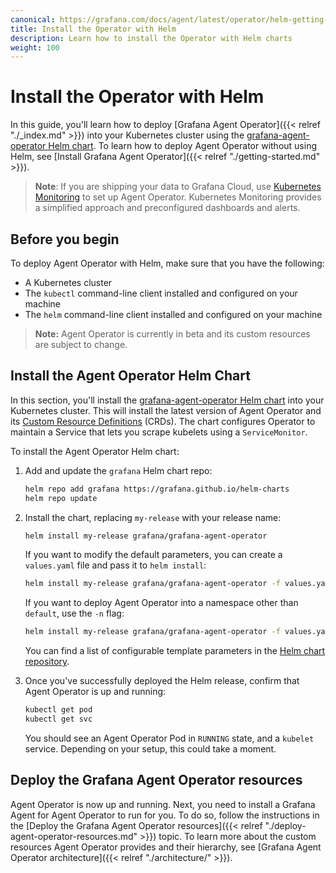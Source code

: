 ```yaml
---
canonical: https://grafana.com/docs/agent/latest/operator/helm-getting-started/
title: Install the Operator with Helm
description: Learn how to install the Operator with Helm charts
weight: 100
---
```

# Install the Operator with Helm

In this guide, you'll learn how to deploy [Grafana Agent Operator]({{< relref "./_index.md" >}}) into your Kubernetes cluster using the [grafana-agent-operator Helm chart](https://github.com/grafana/helm-charts/tree/main/charts/agent-operator). To learn how to deploy Agent Operator without using Helm, see [Install Grafana Agent Operator]({{< relref "./getting-started.md" >}}).

> **Note**: If you are shipping your data to Grafana Cloud, use [Kubernetes Monitoring](https://grafana.com/docs/grafana-cloud/kubernetes-monitoring/) to set up Agent Operator. Kubernetes Monitoring provides a simplified approach and preconfigured dashboards and alerts.

## Before you begin

To deploy Agent Operator with Helm, make sure that you have the following:

- A Kubernetes cluster
- The `kubectl` command-line client installed and configured on your machine
- The `helm` command-line client installed and configured on your machine

> **Note:** Agent Operator is currently in beta and its custom resources are subject to change.

## Install the Agent Operator Helm Chart

In this section, you'll install the [grafana-agent-operator Helm chart](https://github.com/grafana/helm-charts/tree/main/charts/agent-operator) into your Kubernetes cluster. This will install the latest version of Agent Operator and its [Custom Resource Definitions](https://github.com/grafana/agent/tree/main/production/operator/crds) (CRDs). The chart configures Operator to maintain a Service that lets you scrape kubelets using a `ServiceMonitor`.

To install the Agent Operator Helm chart:

1. Add and update the `grafana` Helm chart repo:

    ```bash
    helm repo add grafana https://grafana.github.io/helm-charts
    helm repo update
    ```

1. Install the chart, replacing `my-release` with your release name:

    ```bash
    helm install my-release grafana/grafana-agent-operator
    ```

    If you want to modify the default parameters, you can create a `values.yaml` file and pass it to `helm install`:

    ```bash
    helm install my-release grafana/grafana-agent-operator -f values.yaml
    ```

    If you want to deploy Agent Operator into a namespace other than `default`, use the `-n` flag:

    ```bash
    helm install my-release grafana/grafana-agent-operator -f values.yaml -n my-namespace
    ```
    You can find a list of configurable template parameters in the [Helm chart repository](https://github.com/grafana/helm-charts/blob/main/charts/agent-operator/values.yaml).

1. Once you've successfully deployed the Helm release, confirm that Agent Operator is up and running:

    ```bash
    kubectl get pod
    kubectl get svc
    ```

    You should see an Agent Operator Pod in `RUNNING` state, and a `kubelet` service. Depending on your setup, this could take a moment.

## Deploy the Grafana Agent Operator resources

 Agent Operator is now up and running. Next, you need to install a Grafana Agent for Agent Operator to run for you. To do so, follow the instructions in the [Deploy the Grafana Agent Operator resources]({{< relref "./deploy-agent-operator-resources.md" >}}) topic. To learn more about the custom resources Agent Operator provides and their hierarchy, see [Grafana Agent Operator architecture]({{< relref "./architecture/" >}}).
